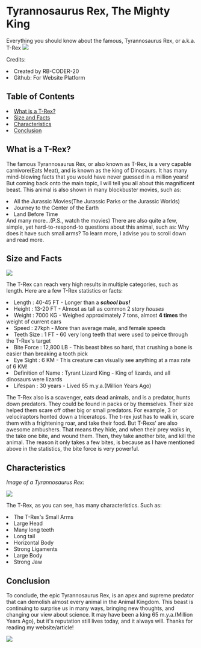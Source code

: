 <h1>Tyrannosaurus Rex, The Mighty King</h1>
Everything you should know about the famous, Tyrannosaurus Rex, or a.k.a. T-Rex
 
<img src="https://cdn.newsapi.com.au/image/v1/c32e77ada066e25b416c4c515f35049f?width=400">

Credits:
<li>Created by RB-CODER-20</li>
<li>Github: For Website Platform</li>

<h2>Table of Contents</h2>
<li class="link-on-website"><a href="#paraOne">What is a T-Rex?</a></li>
<li class="link-on-website"><a href="#paraTwo">Size and Facts</a></li>
<li class="link-on-website"><a href="#paraThree">Characteristics</a></li>
<li class="link-on-website"><a href="#paraFour">Conclusion</a></li>

<h2 id="paraOne">What is a T-Rex?</h2>
<p>The famous Tyrannosaurus Rex, or also known as T-Rex, is a very capable carnivore(Eats Meat), and is known as the king of Dinosaurs. It has many mind-blowing facts that you would have never guessed in a million years! But coming back onto the main topic, I will tell you all about this magnificent beast. This animal is also shown in many blockbuster movies, such as:
  <li>All the Jurassic Movies(The Jurassic Parks or the Jurassic Worlds)</li>
  <li>Journey to the Center of the Earth</li>
  <li>Land Before Time</li>
  And many more...(P.S., watch the movies)
There are also quite a few, simple, yet hard-to-respond-to questions about this animal, such as: Why does it have such small arms? To learn more, I advise you to scroll down and read more. </p>

<h2 id="paraTwo">Size and Facts</h2>
<img src="https://cdn.britannica.com/79/8079-050-8227DE49/Tyrannosaurus.jpg">
<p>The T-Rex can reach very high results in multiple categories, such as length. Here are a few T-Rex statistics or facts:</p>
<li>Length : 40-45 FT - Longer than a <strong><em>school bus!</em></strong></li>
<li>Height : 13-20 FT - Almost as tall as common 2 story <em>houses</em> </li>
<li>Weight : 7000 KG - Weighed approximately 7 tons, almost <strong>4 times</strong> the weight of current cars</li>
<li>Speed : 27kph - More than average male, and female speeds</li>
<li>Teeth Size : 1 FT - 60 very long teeth that were used to peirce through the T-Rex's target</li>
<li>Bite Force : 12,800 LB - This beast bites so hard, that crushing a bone is easier than breaking a tooth pick</li>
<li>Eye Sight : 6 KM - This creature can visually see anything at a max rate of 6 KM!</li>
<li>Definition of Name : Tyrant Lizard King - King of lizards, and all dinosaurs were lizards</li>
<li>Lifespan : 30 years - Lived 65 m.y.a.(Million Years Ago)</li>
<p>The T-Rex also is a scavenger, eats dead animals, and is a predator, hunts down predators. They could be found in packs or by themselves. Their size helped them scare off other big or small predators. For example, 3 or velociraptors honted down a triceratops. The t-rex just has to walk in, scare them with a frightening roar, and take their food. But T-Rexs' are also awesome ambushers. That means they hide, and when their prey walks in, the take one bite, and wound them. Then, they take another bite, and kill the animal. The reason it only takes a few bites, is because as I have mentioned above in the statistics, the bite force is very powerful. </p>

<h2>Characteristics</h2>
<p><em>Image of a Tyrannosaurus Rex:</em></p>
<img src="https://www.si.edu/sites/default/files/newsdesk/photos/skeleton.jpg">
<p>The T-Rex, as you can see, has many characteristics. Such as:</p>
<li>The T-Rex's Small Arms</li>
<li>Large Head</li>
<li>Many long teeth</li>
<li>Long tail</li>
<li>Horizontal Body</li>
<li>Strong Ligaments</li>
<li>Large Body</li>
<li>Strong Jaw</li>

<h2 id="paraFour">Conclusion</h2>
<p>To conclude, the epic Tyrannosaurus Rex, is an apex and supreme predator that can demolish almost every animal in the Animal Kingdom. This beast is continuing to surprise us in many ways, bringing new thoughts, and changing our view about science. It may have been a king 65 m.y.a.(Million Years Ago), but it's reputation still lives today, and it always will. Thanks for reading my website/article!</p>
<img src="https://www.wired.com/images_blogs/wiredscience/2009/09/sereno2hr.jpg">
